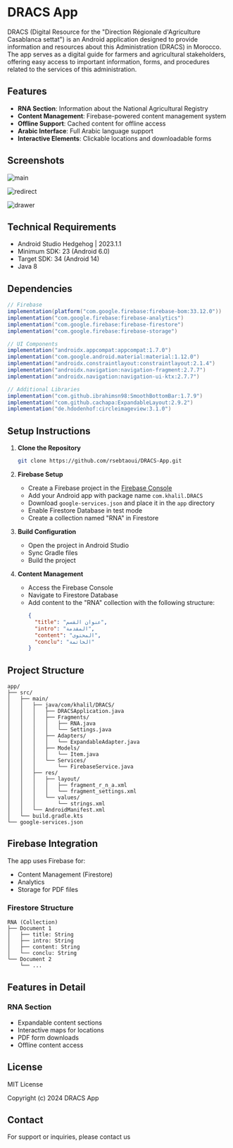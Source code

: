 # DRACS App

DRACS (Digital Resource for the "Direction Régionale d'Agriculture Casablanca settat") is an Android application designed to provide information and resources about this Administration (DRACS) in Morocco. The app serves as a digital guide for farmers and agricultural stakeholders, offering easy access to important information, forms, and procedures related to the services of this  administration.

## Features

- **RNA Section**: Information about the National Agricultural Registry
- **Content Management**: Firebase-powered content management system
- **Offline Support**: Cached content for offline access
- **Arabic Interface**: Full Arabic language support
- **Interactive Elements**: Clickable locations and downloadable forms

## Screenshots
![main](https://github.com/user-attachments/assets/b769bd15-a340-48d9-8beb-18626a2e243f)

![redirect](https://github.com/user-attachments/assets/9df66a43-09c1-48f7-9ea6-9102a140df50)

![drawer](https://github.com/user-attachments/assets/003858f7-e166-44ae-99d5-3ee871d9df97)

## Technical Requirements

- Android Studio Hedgehog | 2023.1.1
- Minimum SDK: 23 (Android 6.0)
- Target SDK: 34 (Android 14)
- Java 8

## Dependencies

```gradle
// Firebase
implementation(platform("com.google.firebase:firebase-bom:33.12.0"))
implementation("com.google.firebase:firebase-analytics")
implementation("com.google.firebase:firebase-firestore")
implementation("com.google.firebase:firebase-storage")

// UI Components
implementation("androidx.appcompat:appcompat:1.7.0")
implementation("com.google.android.material:material:1.12.0")
implementation("androidx.constraintlayout:constraintlayout:2.1.4")
implementation("androidx.navigation:navigation-fragment:2.7.7")
implementation("androidx.navigation:navigation-ui-ktx:2.7.7")

// Additional Libraries
implementation("com.github.ibrahimsn98:SmoothBottomBar:1.7.9")
implementation("com.github.cachapa:ExpandableLayout:2.9.2")
implementation("de.hdodenhof:circleimageview:3.1.0")
```

## Setup Instructions

1. **Clone the Repository**
   ```bash
   git clone https://github.com/rsebtaoui/DRACS-App.git
   ```

2. **Firebase Setup**
   - Create a Firebase project in the [Firebase Console](https://console.firebase.google.com/)
   - Add your Android app with package name `com.khalil.DRACS`
   - Download `google-services.json` and place it in the `app` directory
   - Enable Firestore Database in test mode
   - Create a collection named "RNA" in Firestore

3. **Build Configuration**
   - Open the project in Android Studio
   - Sync Gradle files
   - Build the project

4. **Content Management**
   - Access the Firebase Console
   - Navigate to Firestore Database
   - Add content to the "RNA" collection with the following structure:
     ```json
     {
       "title": "عنوان القسم",
       "intro": "المقدمة",
       "content": "المحتوى",
       "conclu": "الخاتمة"
     }
     ```

## Project Structure

```
app/
├── src/
│   ├── main/
│   │   ├── java/com/khalil/DRACS/
│   │   │   ├── DRACSApplication.java
│   │   │   ├── Fragments/
│   │   │   │   ├── RNA.java
│   │   │   │   └── Settings.java
│   │   │   ├── Adapters/
│   │   │   │   └── ExpandableAdapter.java
│   │   │   ├── Models/
│   │   │   │   └── Item.java
│   │   │   └── Services/
│   │   │       └── FirebaseService.java
│   │   ├── res/
│   │   │   ├── layout/
│   │   │   │   ├── fragment_r_n_a.xml
│   │   │   │   └── fragment_settings.xml
│   │   │   └── values/
│   │   │       └── strings.xml
│   │   └── AndroidManifest.xml
│   └── build.gradle.kts
└── google-services.json
```

## Firebase Integration

The app uses Firebase for:
- Content Management (Firestore)
- Analytics
- Storage for PDF files

### Firestore Structure

```
RNA (Collection)
├── Document 1
│   ├── title: String
│   ├── intro: String
│   ├── content: String
│   └── conclu: String
└── Document 2
    └── ...
```

## Features in Detail

### RNA Section
- Expandable content sections
- Interactive maps for locations
- PDF form downloads
- Offline content access

## License

MIT License

Copyright (c) 2024 DRACS App


## Contact

For support or inquiries, please contact us
